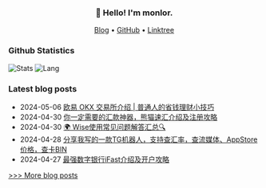 
<h3 align="center">👋 Hello! I'm monlor.</h3>

<p align="center">
  <a href="https://www.monlor.com">Blog</a> •
  <a href="https://github.com/monlor">GitHub</a> •
  <a href="https://linktr.ee/monlor">Linktree</a>
</p>

### Github Statistics

![Stats](https://github-readme-stats.vercel.app/api?username=monlor&show_icons=true&layout=compact&count_private=true&hide_title=true&theme=default&)
![Lang](https://github-readme-stats.vercel.app/api/top-langs/?username=monlor&layout=compact&count_private=true&theme=default&hide=css,html,javascript)

### Latest blog posts

- 2024-05-06 [欧易 OKX 交易所介绍 | 普通人的省钱理财小技巧](https://www.monlor.com/archives/139/)
- 2024-04-30 [你一定需要的汇款神器，熊猫速汇介绍及注册攻略](https://www.monlor.com/archives/138/)
- 2024-04-30 [🌍 Wise使用常见问题解答汇总🔍](https://www.monlor.com/archives/137/)
- 2024-04-28 [分享我写的一款TG机器人，支持查汇率，查流媒体、AppStore价格，查卡BIN](https://www.monlor.com/archives/135/)
- 2024-04-27 [最强数字银行iFast介绍及开户攻略](https://www.monlor.com/archives/134/)

[>>> More blog posts](https://www.monlor.com/archive.html)
